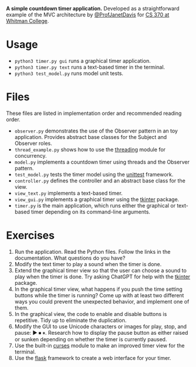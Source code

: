 **A simple countdown timer application.**
Developed as a straightforward example of the MVC architecture by [@ProfJanetDavis](https://github.com/ProfJanetDavis) for [CS 370 at Whitman College](https://github.com/whitmancs370).

# Usage
- `python3 timer.py gui` runs a graphical timer application.
- `python3 timer.py text` runs a text-based timer in the terminal.
- `python3 test_model.py` runs model unit tests.

# Files
These files are listed in implementation order and recommended reading order.
- `observer.py` demonstrates the use of the Observer pattern in an toy application. Provides abstract base classes for the Subject and Observer roles.
- `thread_example.py` shows how to use the [threading](https://docs.python.org/3/library/threading.html) module for concurrency.
- `model.py` implements a countdown timer using threads and the Observer pattern. 
- `test_model.py` tests the timer model using the [unittest](https://docs.python.org/3/library/unittest.html) framework.
- `controller.py` defines the controller and an abstract base class for the view.
- `view_text.py` implements a text-based timer.
- `view_gui.py` implements a graphical timer using the [tkinter](https://docs.python.org/3/library/tkinter.html) package.
- `timer.py` is the main application, which runs either the graphical or text-based timer depending on its command-line arguments.

# Exercises
1. Run the application. Read the Python files. Follow the links in the documentation. What questions do you have?
2. Modify the text timer to play a sound when the timer is done.
3. Extend the graphical timer view so that the user can choose a sound to play when the timer is done. Try asking ChatGPT for help with the [tkinter](https://docs.python.org/3/library/tkinter.html) package.
4. In the graphical timer view, what happens if you push the time setting buttons while the timer is running? Come up with at least two different ways you could prevent the unexpected behavior, and implement one of them. 
5. In the graphical view, the code to enable and disable buttons is repetitive. Tidy up to eliminate the duplication.
6. Modify the GUI to use Unicode characters or images for play, stop, and pause: ▶ ⏹ ⏸. Research how to display the pause button as either raised or sunken depending on whether the timer is currently paused.
7. Use the built-in [curses](https://docs.python.org/3/library/curses.html) module to make an improved timer view for the terminal.
8. Use the [flask](https://flask.palletsprojects.com/en/3.0.x/) framework to create a web interface for your timer. 
